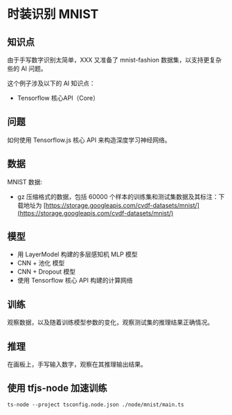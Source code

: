 # 时装识别 MNIST

## 知识点

由于手写数字识别太简单，XXX 又准备了 mnist-fashion 数据集，以支持更复杂些的 AI 问题。

这个例子涉及以下的 AI 知识点：

* Tensorflow 核心API（Core）

## 问题

如何使用 Tensorflow.js 核心 API 来构造深度学习神经网络。

## 数据

MNIST 数据:

* gz 压缩格式的数据，包括 60000 个样本的训练集和测试集数据及其标注：下载地址为 [https://storage.googleapis.com/cvdf-datasets/mnist/](https://storage.googleapis.com/cvdf-datasets/mnist/)

## 模型

* 用 LayerModel 构建的多层感知机 MLP 模型
* CNN + 池化 模型
* CNN + Dropout 模型
* 使用 Tensorflow 核心 API 构建的计算网络

## 训练

观察数据，以及随着训练模型参数的变化，观察测试集的推理结果正确情况。

## 推理

在画板上，手写输入数字，观察在其推理输出结果。

## 使用 tfjs-node 加速训练

    ts-node --project tsconfig.node.json ./node/mnist/main.ts
